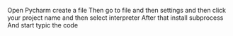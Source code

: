 Open Pycharm create a file Then go to file and then settings and then click your project name and then select interpreter After that install subprocess
And start typic the code
